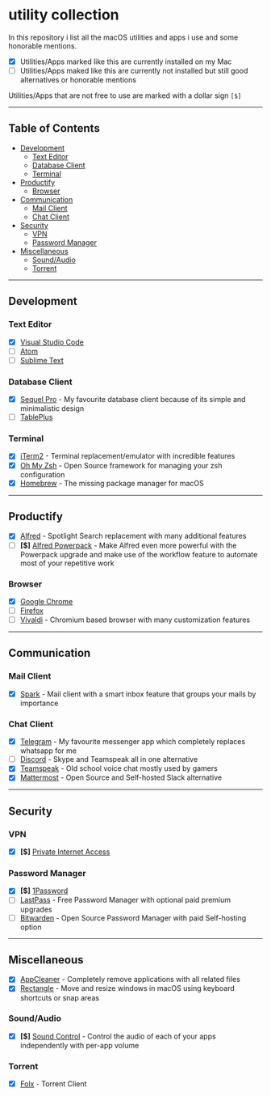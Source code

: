 <!-- omit in toc -->
# utility collection

In this repository i list all the macOS utilities and apps i use and some honorable mentions.

- [x] Utilities/Apps marked like this are currently installed on my Mac
- [ ] Utilities/Apps maked like this are currently not installed but still good alternatives or honorable mentions

Utilities/Apps that are not free to use are marked with a dollar sign `[$]`

---

<!-- omit in toc -->
## Table of Contents

- [Development](#development)
  - [Text Editor](#text-editor)
  - [Database Client](#database-client)
  - [Terminal](#terminal)
- [Productify](#productify)
  - [Browser](#browser)
- [Communication](#communication)
  - [Mail Client](#mail-client)
  - [Chat Client](#chat-client)
- [Security](#security)
  - [VPN](#vpn)
  - [Password Manager](#password-manager)
- [Miscellaneous](#miscellaneous)
  - [Sound/Audio](#soundaudio)
  - [Torrent](#torrent)

---

## Development

### Text Editor

- [x] [Visual Studio Code](https://code.visualstudio.com/)
- [ ] [Atom](https://atom.io/)
- [ ] [Sublime Text](https://www.sublimetext.com/)

### Database Client

- [x] [Sequel Pro](https://www.sequelpro.com/) - My favourite database client because of its simple and minimalistic design
- [ ] [TablePlus](https://tableplus.com/)

### Terminal

- [x] [iTerm2](https://iterm2.com/) - Terminal replacement/emulator with incredible features
- [x] [Oh My Zsh](https://github.com/ohmyzsh/ohmyzsh) - Open Source framework for managing your zsh configuration
- [x] [Homebrew](https://brew.sh/) - The missing package manager for macOS

---

## Productify

- [x] [Alfred](https://www.alfredapp.com/) - Spotlight Search replacement with many additional features
- [ ] **[$]** [Alfred Powerpack](https://www.alfredapp.com/powerpack/) - Make Alfred even more powerful with the Powerpack upgrade and make use of the workflow feature to automate most of your repetitive work

### Browser

- [x] [Google Chrome](https://www.google.com/intl/de/chrome/)
- [ ] [Firefox](https://www.mozilla.org/en-US/firefox/new/)
- [ ] [Vivaldi](https://vivaldi.com/) - Chromium based browser with many customization features

---

## Communication

### Mail Client

- [x] [Spark](https://apps.apple.com/de/app/spark-email-app-by-readdle/id1176895641?l=en&mt=12) - Mail client with a smart inbox feature that groups your mails by importance

### Chat Client

- [x] [Telegram](https://telegram.org/) - My favourite messenger app which completely replaces whatsapp for me
- [ ] [Discord](https://discordapp.com/) - Skype and Teamspeak all in one alternative
- [x] [Teamspeak](https://www.teamspeak.com/) - Old school voice chat mostly used by gamers
- [x] [Mattermost](https://mattermost.com/) - Open Source and Self-hosted Slack alternative

---

## Security

### VPN

- [x] **[$]** [Private Internet Access](https://privateinternetaccess.com)

### Password Manager

- [x] **[$]** [1Password](https://1password.com/)
- [ ] [LastPass](https://www.lastpass.com/) - Free Password Manager with optional paid premium upgrades
- [ ] [Bitwarden](https://bitwarden.com/) - Open Source Password Manager with paid Self-hosting option

---

## Miscellaneous

- [x] [AppCleaner](https://freemacsoft.net/appcleaner/) - Completely remove applications with all related files
- [x] [Rectangle](https://rectangleapp.com/) - Move and resize windows in macOS using keyboard shortcuts or snap areas

### Sound/Audio

- [x] **[$]** [Sound Control](https://staticz.com/soundcontrol/) - Control the audio of each of your apps independently with per-app volume

### Torrent

- [x] [Folx](https://mac.eltima.com/download-manager.html) - Torrent Client
